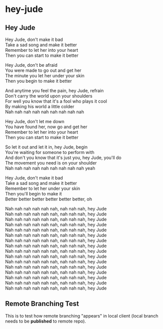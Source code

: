 # hey-jude

## Hey Jude

Hey Jude, don't make it bad  
Take a sad song and make it better  
Remember to let her into your heart  
Then you can start to make it better  

Hey Jude, don't be afraid  
You were made to go out and get her  
The minute you let her under your skin  
Then you begin to make it better  

And anytime you feel the pain, hey Jude, refrain  
Don't carry the world upon your shoulders  
For well you know that it's a fool who plays it cool  
By making his world a little colder  
Nah nah nah nah nah nah nah nah nah  

Hey Jude, don't let me down  
You have found her, now go and get her  
Remember to let her into your heart  
Then you can start to make it better  

So let it out and let it in, hey Jude, begin  
You're waiting for someone to perform with  
And don't you know that it's just you, hey Jude, you'll do  
The movement you need is on your shoulder  
Nah nah nah nah nah nah nah nah nah yeah  

Hey Jude, don't make it bad  
Take a sad song and make it better  
Remember to let her under your skin  
Then you'll begin to make it  
Better better better better better better, oh  

Nah nah nah nah nah nah, nah nah nah, hey Jude  
Nah nah nah nah nah nah, nah nah nah, hey Jude  
Nah nah nah nah nah nah, nah nah nah, hey Jude  
Nah nah nah nah nah nah, nah nah nah, hey Jude  
Nah nah nah nah nah nah, nah nah nah, hey Jude  
Nah nah nah nah nah nah, nah nah nah, hey Jude  
Nah nah nah nah nah nah, nah nah nah, hey Jude  
Nah nah nah nah nah nah, nah nah nah, hey Jude  
Nah nah nah nah nah nah, nah nah nah, hey Jude  
Nah nah nah nah nah nah, nah nah nah, hey Jude  
Nah nah nah nah nah nah, nah nah nah, hey Jude  
Nah nah nah nah nah nah, nah nah nah, hey Jude  
Nah nah nah nah nah nah, nah nah nah, hey Jude  
Nah nah nah nah nah nah, nah nah nah, hey Jude  
Nah nah nah nah nah nah, nah nah nah, hey Jude  
Nah nah nah nah nah nah, nah nah nah, hey Jude  

## Remote Branching Test

This is to test how remote branching "appears" in local client (local branch needs to be **published** to remote repo).
